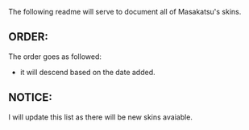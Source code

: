 
The following readme will serve to document all of Masakatsu's skins.

## ORDER: 
The order goes as followed: 

- it will descend based on the date added.

## NOTICE:
I will update this list as there will be new skins avaiable.
